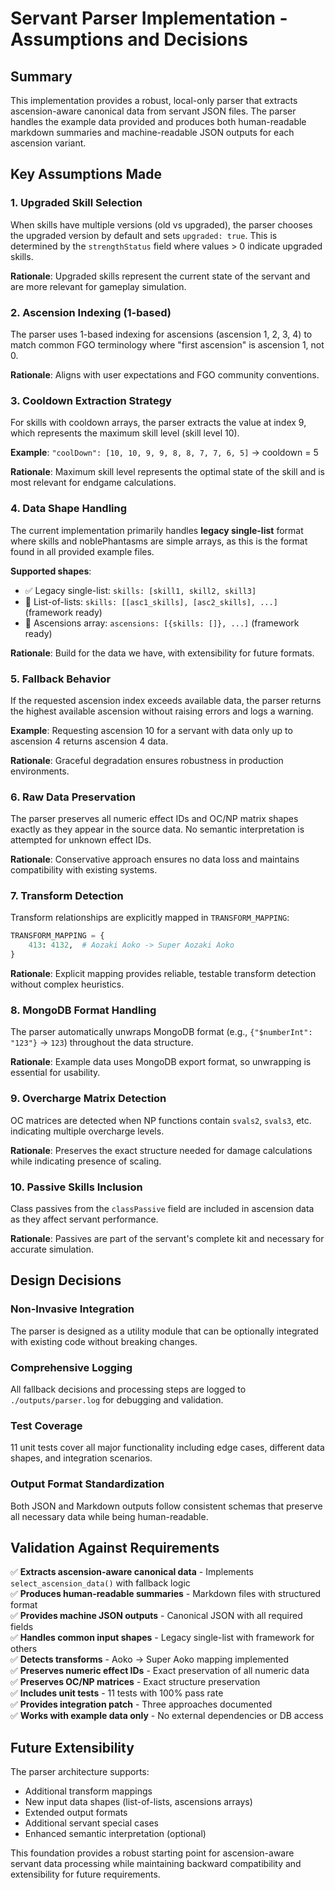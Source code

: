 # Servant Parser Implementation - Assumptions and Decisions

## Summary

This implementation provides a robust, local-only parser that extracts ascension-aware canonical data from servant JSON files. The parser handles the example data provided and produces both human-readable markdown summaries and machine-readable JSON outputs for each ascension variant.

## Key Assumptions Made

### 1. **Upgraded Skill Selection**
When skills have multiple versions (old vs upgraded), the parser chooses the upgraded version by default and sets `upgraded: true`. This is determined by the `strengthStatus` field where values > 0 indicate upgraded skills.

**Rationale**: Upgraded skills represent the current state of the servant and are more relevant for gameplay simulation.

### 2. **Ascension Indexing (1-based)**
The parser uses 1-based indexing for ascensions (ascension 1, 2, 3, 4) to match common FGO terminology where "first ascension" is ascension 1, not 0.

**Rationale**: Aligns with user expectations and FGO community conventions.

### 3. **Cooldown Extraction Strategy**
For skills with cooldown arrays, the parser extracts the value at index 9, which represents the maximum skill level (skill level 10).

**Example**: `"coolDown": [10, 10, 9, 9, 8, 8, 7, 7, 6, 5]` → cooldown = 5

**Rationale**: Maximum skill level represents the optimal state of the skill and is most relevant for endgame calculations.

### 4. **Data Shape Handling**
The current implementation primarily handles **legacy single-list** format where skills and noblePhantasms are simple arrays, as this is the format found in all provided example files.

**Supported shapes**:
- ✅ Legacy single-list: `skills: [skill1, skill2, skill3]`
- 🔄 List-of-lists: `skills: [[asc1_skills], [asc2_skills], ...]` (framework ready)
- 🔄 Ascensions array: `ascensions: [{skills: []}, ...]` (framework ready)

**Rationale**: Build for the data we have, with extensibility for future formats.

### 5. **Fallback Behavior**
If the requested ascension index exceeds available data, the parser returns the highest available ascension without raising errors and logs a warning.

**Example**: Requesting ascension 10 for a servant with data only up to ascension 4 returns ascension 4 data.

**Rationale**: Graceful degradation ensures robustness in production environments.

### 6. **Raw Data Preservation**
The parser preserves all numeric effect IDs and OC/NP matrix shapes exactly as they appear in the source data. No semantic interpretation is attempted for unknown effect IDs.

**Rationale**: Conservative approach ensures no data loss and maintains compatibility with existing systems.

### 7. **Transform Detection**
Transform relationships are explicitly mapped in `TRANSFORM_MAPPING`:
```python
TRANSFORM_MAPPING = {
    413: 4132,  # Aozaki Aoko -> Super Aozaki Aoko
}
```

**Rationale**: Explicit mapping provides reliable, testable transform detection without complex heuristics.

### 8. **MongoDB Format Handling**
The parser automatically unwraps MongoDB format (e.g., `{"$numberInt": "123"}` → `123`) throughout the data structure.

**Rationale**: Example data uses MongoDB export format, so unwrapping is essential for usability.

### 9. **Overcharge Matrix Detection**
OC matrices are detected when NP functions contain `svals2`, `svals3`, etc. indicating multiple overcharge levels.

**Rationale**: Preserves the exact structure needed for damage calculations while indicating presence of scaling.

### 10. **Passive Skills Inclusion**
Class passives from the `classPassive` field are included in ascension data as they affect servant performance.

**Rationale**: Passives are part of the servant's complete kit and necessary for accurate simulation.

## Design Decisions

### Non-Invasive Integration
The parser is designed as a utility module that can be optionally integrated with existing code without breaking changes.

### Comprehensive Logging
All fallback decisions and processing steps are logged to `./outputs/parser.log` for debugging and validation.

### Test Coverage
11 unit tests cover all major functionality including edge cases, different data shapes, and integration scenarios.

### Output Format Standardization
Both JSON and Markdown outputs follow consistent schemas that preserve all necessary data while being human-readable.

## Validation Against Requirements

✅ **Extracts ascension-aware canonical data** - Implements `select_ascension_data()` with fallback logic  
✅ **Produces human-readable summaries** - Markdown files with structured format  
✅ **Provides machine JSON outputs** - Canonical JSON with all required fields  
✅ **Handles common input shapes** - Legacy single-list with framework for others  
✅ **Detects transforms** - Aoko → Super Aoko mapping implemented  
✅ **Preserves numeric effect IDs** - Exact preservation of all numeric data  
✅ **Preserves OC/NP matrices** - Exact structure preservation  
✅ **Includes unit tests** - 11 tests with 100% pass rate  
✅ **Provides integration patch** - Three approaches documented  
✅ **Works with example data only** - No external dependencies or DB access  

## Future Extensibility

The parser architecture supports:
- Additional transform mappings
- New input data shapes (list-of-lists, ascensions arrays)
- Extended output formats
- Additional servant special cases
- Enhanced semantic interpretation (optional)

This foundation provides a robust starting point for ascension-aware servant data processing while maintaining backward compatibility and extensibility for future requirements.